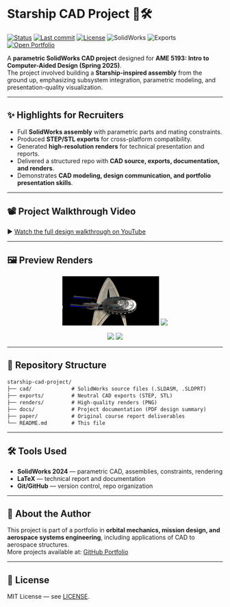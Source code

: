 # Starship CAD Project 🚀🛠️

[![Status](https://img.shields.io/badge/status-stable-brightgreen)](#)
[![Last commit](https://img.shields.io/github/last-commit/blaketjohnson/starship-cad-project)](#)
[![License](https://img.shields.io/github/license/blaketjohnson/starship-cad-project)](LICENSE)
![SolidWorks](https://img.shields.io/badge/SolidWorks-2024-red)
![Exports](https://img.shields.io/badge/Export-STEP%2FSTL-informational)
[![Open Portfolio](https://img.shields.io/badge/Portfolio_&_Résumé-view-blue?logo=github)](https://github.com/blaketjohnson)

A **parametric SolidWorks CAD project** designed for **AME 5193: Intro to Computer-Aided Design (Spring 2025)**.  
The project involved building a **Starship-inspired assembly** from the ground up, emphasizing subsystem integration, parametric modeling, and presentation-quality visualization.

---

## ✨ Highlights for Recruiters
- Full **SolidWorks assembly** with parametric parts and mating constraints.  
- Produced **STEP/STL exports** for cross-platform compatibility.  
- Generated **high-resolution renders** for technical presentation and reports.  
- Delivered a structured repo with **CAD source, exports, documentation, and renders**.  
- Demonstrates **CAD modeling, design communication, and portfolio presentation skills**.

---

## 📽️ Project Walkthrough Video
▶️ [Watch the full design walkthrough on YouTube](https://youtu.be/Q1W1udKvBcU)

---

## 🖼️ Preview Renders
<p align="center">
  <img src="renders/final_1.png" width="45%"/>
  <img src="renders/final_2.png" width="45%"/>
</p>

<p align="center">
  <img src="renders/final_3.png" width="45%"/>
  <img src="renders/final_4.png" width="45%"/>
</p>

---

## 📂 Repository Structure
```
starship-cad-project/
├── cad/             # SolidWorks source files (.SLDASM, .SLDPRT)
├── exports/         # Neutral CAD exports (STEP, STL)
├── renders/         # High-quality renders (PNG)
├── docs/            # Project documentation (PDF design summary)
├── paper/           # Original course report deliverables
└── README.md        # This file
```

---

## 🛠️ Tools Used
- **SolidWorks 2024** — parametric CAD, assemblies, constraints, rendering  
- **LaTeX** — technical report and documentation  
- **Git/GitHub** — version control, repo organization  

---

## 📌 About the Author
This project is part of a portfolio in **orbital mechanics, mission design, and aerospace systems engineering**, including applications of CAD to aerospace structures.  
More projects available at: [GitHub Portfolio](https://github.com/blaketjohnson)

---

## 📜 License
MIT License — see [LICENSE](LICENSE).
